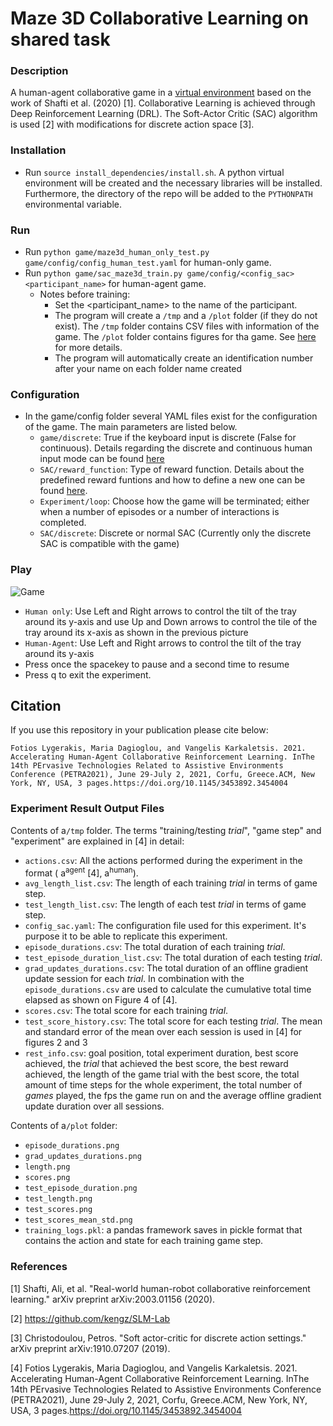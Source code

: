 # Maze 3D Collaborative Learning on shared task

### Description
A human-agent collaborative game in a [virtual environment](https://github.com/ThanasisTs/maze_RL/tree/main/maze3D) based on the work of Shafti et al. (2020) [1]. Collaborative Learning is achieved through Deep Reinforcement Learning (DRL). The Soft-Actor Critic (SAC) algorithm is used [2] with modifications for discrete action space [3].

### Installation
* Run `source install_dependencies/install.sh`. A python virtual environment will be created and the necessary libraries will be installed. Furthermore, the directory of the repo will be added to the `PYTHONPATH` environmental variable.

### Run
* Run `python game/maze3d_human_only_test.py game/config/config_human_test.yaml` for human-only game.
* Run `python game/sac_maze3d_train.py game/config/<config_sac> <participant_name>` for human-agent game.
  * Notes before training: 
     * Set the <participant_name> to the name of the participant.
     * The program will create a `/tmp` and a `/plot` folder (if they do not exist). The `/tmp` folder contains CSV files with information of the game. The `/plot` folder contains figures for tha game. See [here](#Experiment-Result-Output-Files) for more details.
     * The program will automatically create an identification number after your name on each folder name created
  

### Configuration
* In the game/config folder several YAML files exist for the configuration of the game. The main parameters are listed below.
    * `game/discrete`: True if the keyboard input is discrete (False for continuous). Details regarding the discrete and continuous human input mode can be found [here](https://github.com/ThanasisTs/maze_RL/tree/main/game)
    * `SAC/reward_function`: Type of reward function. Details about the predefined reward funtions and how to define a new one can be found [here](https://github.com/ThanasisTs/maze_RL/tree/main/game).
    * `Experiment/loop`: Choose how the game will be terminated; either when a number of episodes or a number of interactions is completed.
    * `SAC/discrete`: Discrete or normal SAC (Currently only the discrete SAC is compatible with the game)
  
### Play
![Game](https://github.com/ligerfotis/maze_RL_v2/blob/main/pictures/maze_tilt.png)

* `Human only`: Use Left and Right arrows to control the tilt of the tray around its y-axis and use Up and Down arrows to control the tile of the tray around its x-axis as shown in the previous picture
* `Human-Agent`: Use Left and Right arrows to control the tilt of the tray around its y-axis
* Press once the spacekey to pause and a second time to resume
* Press q to exit the experiment.

## Citation

If you use this repository in your publication please cite below:
```
Fotios Lygerakis, Maria Dagioglou, and Vangelis Karkaletsis. 2021. Accelerating Human-Agent Collaborative Reinforcement Learning. InThe 14th PErvasive Technologies Related to Assistive Environments Conference (PETRA2021), June 29-July 2, 2021, Corfu, Greece.ACM, New York, NY, USA, 3 pages.https://doi.org/10.1145/3453892.3454004
```
### Experiment Result Output Files
Contents of a`/tmp` folder. The terms "training/testing _trial_", "game step" and "experiment" are explained in [4] in detail:
  * `actions.csv`: All the actions performed during the experiment in the format ( a<sup>agent</sup> [4], a<sup>human</sup>).
  * `avg_length_list.csv`: The length of each training _trial_ in terms of game step.
  * `test_length_list.csv`: The length of each test _trial_ in terms of game step.
  * `config_sac.yaml`: The configuration file used for this experiment. It's purpose it to be able to replicate this experiment.
  * `episode_durations.csv`: The total duration of each training _trial_.
  * `test_episode_duration_list.csv`: The total duration of each testing _trial_.
  * `grad_updates_durations.csv`: The total duration of an offline gradient update session for each _trial_. In combination with the `episode_durations.csv` are used to calculate the cumulative total time elapsed as shown on Figure 4 of [4]. 
  * `scores.csv`: The total score for each training _trial_.
  * `test_score_history.csv`: The total score for each testing _trial_. The mean and standard error of the mean over each session is used in [4] for figures 2 and 3
  * `rest_info.csv`: goal position, total experiment duration, best score achieved, the _trial_ that achieved the best score, the best reward achieved, the length of the game trial with the best score, the total amount of time steps for the whole experiment, the total number of _games_ played, the fps the game run on and the average offline gradient update duration over all sessions.

Contents of a`/plot` folder:
  * `episode_durations.png`
  * `grad_updates_durations.png`
  * `length.png`
  * `scores.png`
  * `test_episode_duration.png`
  * `test_length.png`
  * `test_scores.png`
  * `test_scores_mean_std.png`
  * `training_logs.pkl`: a pandas framework saves in pickle format that contains the action and state for each training game step.

### References
[1] Shafti, Ali, et al. "Real-world human-robot collaborative reinforcement learning." arXiv preprint arXiv:2003.01156 (2020).

[2] https://github.com/kengz/SLM-Lab

[3] Christodoulou, Petros. "Soft actor-critic for discrete action settings." arXiv preprint arXiv:1910.07207 (2019).

[4] Fotios Lygerakis, Maria Dagioglou, and Vangelis Karkaletsis. 2021. Accelerating Human-Agent Collaborative Reinforcement Learning. InThe 14th PErvasive Technologies Related to Assistive Environments Conference (PETRA2021), June 29-July 2, 2021, Corfu, Greece.ACM, New York, NY, USA, 3 pages.https://doi.org/10.1145/3453892.3454004